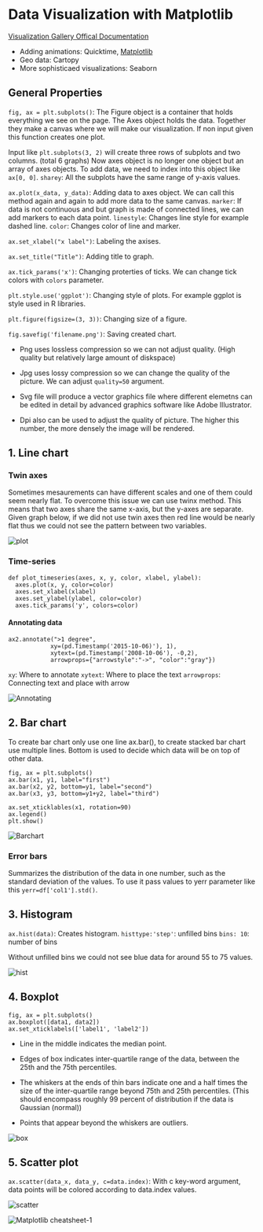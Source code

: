 # Data Visualization with Matplotlib

[Visualization Gallery Offical Documentation](https://matplotlib.org/stable/gallery/index.html)

- Adding animations: Quicktime, [Matplotlib](https://matplotlib.org/stable/api/animation_api.html)
- Geo data: Cartopy
- More sophisticaed visualizations: Seaborn

## General Properties

`fig, ax = plt.subplots()`: The Figure object is a container that holds everything we see on the page.
The Axes object holds the data. Together they make a canvas where we will make our visualization. If non input given this function creates one plot. 

Input like `plt.subplots(3, 2)` will create three rows of subplots and two columns. (total 6 graphs)
Now axes object is no longer one object but an array of axes objects. To add data, we need to index into this object like `ax[0, 0]`. `sharey`:  All the subplots have the same range of y-axis values. 

`ax.plot(x_data, y_data)`: Adding data to axes object. We can call this method again and again to add more data to the same canvas. `marker`: If data is not continuous and but graph is made of connected lines, we can add markers to each data point. `linestyle`: Changes line style for example dashed line. `color`: Changes color of line and marker.

`ax.set_xlabel("x label")`: Labeling the axises. 

`ax.set_title("Title")`: Adding title to graph. 

`ax.tick_params('x')`: Changing proterties of ticks. We can change tick colors with `colors` parameter.

`plt.style.use('ggplot')`: Changing style of plots. For example ggplot is style used in R libraries.

`plt.figure(figsize=(3, 3))`: Changing size of a figure. 

`fig.savefig('filename.png')`: Saving created chart. 

- Png uses lossless compression so we can not adjust quality. (High quality but relatively large amount of diskspace)

- Jpg uses lossy compression so we can change the quality of the picture. We can adjust `quality=50` argument.

- Svg file will produce a vector graphics file where different elemetns can be edited in detail by advanced graphics software like Adobe Illustrator. 

- Dpi also can be used to adjust the quality of picture. The higher this number, the more densely the image will be rendered. 

## 1. Line chart

### Twin axes

Sometimes mesaurements can have different scales and one of them could seem nearly flat. To overcome this issue we can use twinx method. This means that two axes share the same x-axis, but the y-axes are separate. Given graph below, if we did not use twin axes then red line would be nearly flat thus we could not see the pattern between two variables.

![plot](https://user-images.githubusercontent.com/43893190/161941260-f6221626-c80c-4a32-bc8e-29c4aa48da0e.png)

### Time-series

```
def plot_timeseries(axes, x, y, color, xlabel, ylabel):
  axes.plot(x, y, color=color)
  axes.set_xlabel(xlabel)
  axes.set_ylabel(ylabel, color=color)
  axes.tick_params('y', colors=color)
```

#### Annotating data

```
ax2.annotate(">1 degree",
            xy=(pd.Timestamp('2015-10-06)'), 1),
            xytext=(pd.Timestamp('2008-10-06'), -0,2),
            arrowprops={"arrowstyle":"->", "color":"gray"})
```

`xy`: Where to annotate
`xytext`: Where to place the text
`arrowprops`: Connecting text and place with arrow

![Annotating](https://user-images.githubusercontent.com/43893190/161943991-0046eac7-5b64-462f-8213-53f190d6433e.PNG)

## 2. Bar chart

To create bar chart only use one line ax.bar(), to create stacked bar chart use multiple lines. Bottom is used to decide which data will be on top of other data. 

```
fig, ax = plt.subplots()
ax.bar(x1, y1, label="first")
ax.bar(x2, y2, bottom=y1, label="second")
ax.bar(x3, y3, bottom=y1+y2, label="third")

ax.set_xticklables(x1, rotation=90)
ax.legend()
plt.show()
```

![Barchart](https://user-images.githubusercontent.com/43893190/161957961-5dc8f8a1-01fd-4ff5-9597-038c5efbbf56.PNG)

### Error bars

Summarizes the distribution of the data in one number, such as the standard deviation of the values. To use it pass values to yerr parameter like this `yerr=df['col1'].std()`.

## 3. Histogram

`ax.hist(data)`: Creates histogram. `histtype:'step'`:  unfilled bins `bins: 10`: number of bins

Without unfilled bins we could not see blue data for around 55 to 75 values. 

![hist](https://user-images.githubusercontent.com/43893190/161962018-e55360d9-db0f-457d-942b-4145aafa3ffc.PNG)

## 4. Boxplot

```
fig, ax = plt.subplots()
ax.boxplot([data1, data2])
ax.set_xticklabels(['label1', 'label2'])
```
- Line in the middle indicates the median point.

- Edges of box indicates inter-quartile range of the data, between the 25th and the 75th percentiles.

- The whiskers at the ends of thin bars indicate one and a half times the size of the inter-quartile range beyond 75th and 25th percentiles. (This should encompass roughly 99 percent of distribution if the data is Gaussian (normal))

- Points that appear beyond the whiskers are outliers.

![box](https://user-images.githubusercontent.com/43893190/161966873-68375692-1834-4c66-ba3a-836a889d22a1.png)

## 5. Scatter plot

`ax.scatter(data_x, data_y, c=data.index)`: With c key-word argument, data points will be colored according to data.index values. 

![scatter](https://user-images.githubusercontent.com/43893190/161969465-74a0c0eb-076c-4b85-9c61-0cf6537f2558.png)

![Matplotlib cheatsheet-1](https://user-images.githubusercontent.com/43893190/161974784-a7822b9d-1083-462b-b562-c2ee95a12d1f.png)


